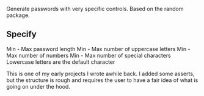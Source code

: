 Generate passwords with very specific controls. Based on the random package.

## Specify
Min - Max password length
Min - Max number of uppercase letters
Min - Max number of numbers
Min - Max number of special characters
Lowercase letters are the default character

This is one of my early projects I wrote awhile back. I added some asserts, but the structure is rough and requires the user to have a fair idea of what is going on under the hood.
